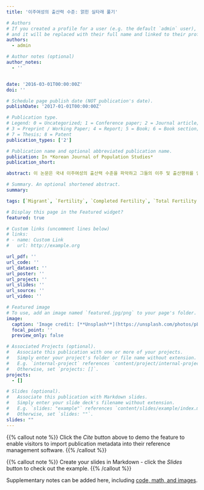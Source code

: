 ```yaml
---
title: '이주여성의 출산력 수준: 얽힌 실타래 풀기'

# Authors
# If you created a profile for a user (e.g. the default `admin` user), write the username (folder name) here
# and it will be replaced with their full name and linked to their profile.
authors:
  - admin

# Author notes (optional)
author_notes:
  - ''


date: '2016-03-01T00:00:00Z'
doi: ''

# Schedule page publish date (NOT publication's date).
publishDate: '2017-01-01T00:00:00Z'

# Publication type.
# Legend: 0 = Uncategorized; 1 = Conference paper; 2 = Journal article;
# 3 = Preprint / Working Paper; 4 = Report; 5 = Book; 6 = Book section;
# 7 = Thesis; 8 = Patent
publication_types: ['2']

# Publication name and optional abbreviated publication name.
publication: In *Korean Journal of Population Studies* 
publication_short:

abstract: 이 논문은 국내 이주여성의 출산력 수준을 파악하고 그들의 이주 및 출산행위를 인구학적 관점에서 이해하기 위한 것이다. 이를 위해 2010년 인구주택총조사 1\% 표본자료에 동거자녀추정법(own-children method)을 적용하여 해외출생여성과 국내출생여성의 완결출산력 및 합계출산율을 추정하고, 이주여성의 입국 전후 초혼 및 출산시기를 분석한다. 분석결과 해외출생여성은 국내출생여성에 비해 상대적으로 낮은 완결출산력을 보이지만, 반대로 매우 높은 합계출산율을 갖는 것으로 나타났다. 또한 이 같은 모순적 상황은 이주과정의 선별성과 이주 후 차별적인 출산행위에 의한 것으로 나타났다. 이주여성 중 다수를 차지하는 결혼이주여성의 경우 입국 후 수년 내 출산하면서 출산율 상승뿐 아니라, 템포효과를 유발하여 합계출산율을 실제보다 과대추정하게 만든다. 반면 30대 중반 이후에 입국하는 여성들은 상대적으로 입국 전 혼인경험이 있는 경우가 많음에도 불구하고, 무자녀 비중이 높고 입국 후 출산하는 비율 역시 낮아 해당 집단 전체의 완결출산력을 낮추고 있다. 이 논문의 결과는 국내 이주여성의 선별성과 그들 특유의 출산행위 및 템포효과를 조명함과 동시에, 이주여성의 출산행위가 연령이나 이주목적에 따라 차별화되고 있음을 제시하고 있다.

# Summary. An optional shortened abstract.
summary: 

tags: [`Migrant`, `Fertility`, `Completed Fertility`, `Total Fertility Rate`, `Own-Children Method`, `Tempo Effect`]

# Display this page in the Featured widget?
featured: true

# Custom links (uncomment lines below)
# links:
# - name: Custom Link
#   url: http://example.org

url_pdf: ''
url_code: ''
url_dataset: ''
url_poster: ''
url_project: ''
url_slides: ''
url_source: ''
url_video: ''

# Featured image
# To use, add an image named `featured.jpg/png` to your page's folder.
image:
  caption: 'Image credit: [**Unsplash**](https://unsplash.com/photos/pLCdAaMFLTE)'
  focal_point: ''
  preview_only: false

# Associated Projects (optional).
#   Associate this publication with one or more of your projects.
#   Simply enter your project's folder or file name without extension.
#   E.g. `internal-project` references `content/project/internal-project/index.md`.
#   Otherwise, set `projects: []`.
projects:
  - []

# Slides (optional).
#   Associate this publication with Markdown slides.
#   Simply enter your slide deck's filename without extension.
#   E.g. `slides: "example"` references `content/slides/example/index.md`.
#   Otherwise, set `slides: ""`.
slides: ""
---
```


{{% callout note %}}
Click the _Cite_ button above to demo the feature to enable visitors to import publication metadata into their reference management software.
{{% /callout %}}

{{% callout note %}}
Create your slides in Markdown - click the _Slides_ button to check out the example.
{{% /callout %}}

Supplementary notes can be added here, including [code, math, and images](https://wowchemy.com/docs/writing-markdown-latex/).
